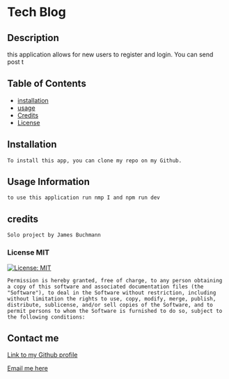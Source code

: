 # Tech Blog
## Description
 this application allows for new users to register and login. You can send post t
## Table of Contents
- [installation](#installation)
- [usage](#usage)
- [Credits](#credits)
- [License](#license)

## Installation
    To install this app, you can clone my repo on my Github.
## Usage Information
    to use this application run nmp I and npm run dev


## credits
    Solo project by James Buchmann
### License MIT
[![License: MIT](https://img.shields.io/badge/License-MIT-yellow.svg)](https://opensource.org/licenses/MIT)

    Permission is hereby granted, free of charge, to any person obtaining a copy of this software and associated documentation files (the "Software"), to deal in the Software without restriction, including without limitation the rights to use, copy, modify, merge, publish, distribute, sublicense, and/or sell copies of the Software, and to permit persons to whom the Software is furnished to do so, subject to the following conditions:
## Contact me
   [Link to my Github profile](https://github.com/jbuck123)

   [Email me here](mailto:admin@cloudhadoop.com)

